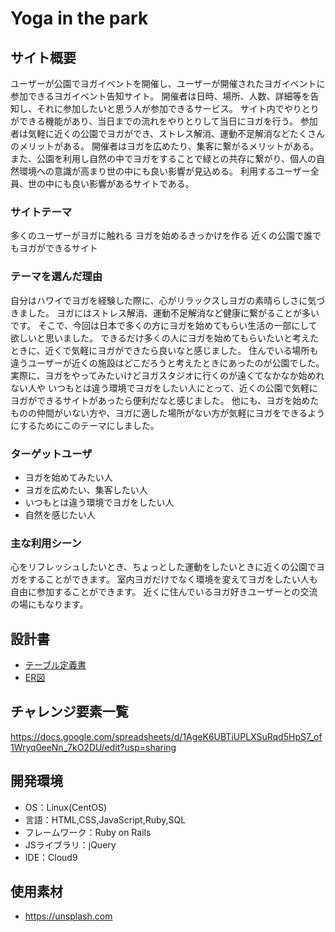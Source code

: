 # Yoga in the park

## サイト概要
ユーザーが公園でヨガイベントを開催し、ユーザーが開催されたヨガイベントに参加できるヨガイベント告知サイト。
開催者は日時、場所、人数、詳細等を告知し、それに参加したいと思う人が参加できるサービス。
サイト内でやりとりができる機能があり、当日までの流れをやりとりして当日にヨガを行う。
参加者は気軽に近くの公園でヨガができ、ストレス解消、運動不足解消などたくさんのメリットがある。
開催者はヨガを広めたり、集客に繋がるメリットがある。
また、公園を利用し自然の中でヨガをすることで緑との共存に繋がり、個人の自然環境への意識が高まり世の中にも良い影響が見込める。
利用するユーザー全員、世の中にも良い影響があるサイトである。


### サイトテーマ
多くのユーザーがヨガに触れる
ヨガを始めるきっかけを作る
近くの公園で誰でもヨガができるサイト


### テーマを選んだ理由
自分はハワイでヨガを経験した際に、心がリラックスしヨガの素晴らしさに気づきました。
ヨガにはストレス解消、運動不足解消など健康に繋がることが多いです。
そこで、今回は日本で多くの方にヨガを始めてもらい生活の一部にして欲しいと思いました。
できるだけ多くの人にヨガを始めてもらいたいと考えたときに、近くで気軽にヨガができたら良いなと感じました。
住んでいる場所も違うユーザーが近くの施設はどこだろうと考えたときにあったのが公園でした。
実際に、ヨガをやってみたいけどヨガスタジオに行くのが遠くてなかなか始めれない人や
いつもとは違う環境でヨガをしたい人にとって、近くの公園で気軽にヨガができるサイトがあったら便利だなと感じました。
他にも、ヨガを始めたものの仲間がいない方や、ヨガに適した場所がない方が気軽にヨガをできるようにするためにこのテーマにしました。




### ターゲットユーザ
- ヨガを始めてみたい人
- ヨガを広めたい、集客したい人
- いつもとは違う環境でヨガをしたい人
- 自然を感じたい人


### 主な利用シーン
心をリフレッシュしたいとき、ちょっとした運動をしたいときに近くの公園でヨガをすることができます。
室内ヨガだけでなく環境を変えてヨガをしたい人も自由に参加することができます。
近くに住んでいるヨガ好きユーザーとの交流の場にもなります。

## 設計書
- [テーブル定義書](https://docs.google.com/spreadsheets/d/1c_spsFqEHUJ_Dir_wuEho4tgytaI4qMvsXwvjpsa9so/edit?usp=sharing)
- [ER図](https://drive.google.com/file/d/13Ni0n6PooyZQtBtTFk5xTpmuUG3P392q/view?usp=sharing)

## チャレンジ要素一覧
https://docs.google.com/spreadsheets/d/1AgeK6UBTiUPLXSuRqd5HpS7_of1Wryq0eeNn_7kO2DU/edit?usp=sharing

## 開発環境
- OS：Linux(CentOS)
- 言語：HTML,CSS,JavaScript,Ruby,SQL
- フレームワーク：Ruby on Rails
- JSライブラリ：jQuery
- IDE：Cloud9

## 使用素材
- https://unsplash.com